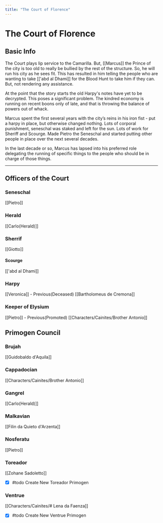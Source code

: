 ```yaml
---
title: "The Court of Florence"
---
```


# The Court of Florence
## Basic Info
The Court plays lip service to the Camarilla. But, [[Marcus]] the Prince of the city is too old to really be bullied by the rest of the structure. So, he will run his city as he sees fit. This has resulted in him telling the people who are wanting to take [['abd al Dhami]] for the Blood Hunt to take him if they can. But, not rendering any assistance. 

At the point that the story starts the old Harpy's notes have yet to be decrypted. This poses a significant problem. The kindred economy is running on recent boons only of late, and that is throwing the balance of powers out of whack.

Marcus spent the first several years with the city’s reins in his iron fist - put a harpy in place, but otherwise changed nothing. Lots of corporal punishment, seneschal was staked and left for the sun. Lots of work for Sheriff and Scourge. Made Pietro the Seneschal and started putting other people in place over the next several decades. 

In the last decade or so, Marcus has lapsed into his preferred role delegating the running of specific things to the people who should be in charge of those things.

---
## Officers of the Court

### Seneschal
[[Pietro]]

### Herald
[[Carlo(Herald)]]

### Sherrif
[[Giotto]]

#### Scourge
[['abd al Dhami]]

### Harpy
[[Veronica]] - Previous(Deceased)
[[Bartholomeus de Cremona]]

### Keeper of Elysium
[[Pietro]] - Previous(Promoted)
[[Characters/Cainites/Brother Antonio]]

## Primogen Council
### Brujah
[[Guidobaldo d'Aquila]]

### Cappadocian
[[Characters/Cainites/Brother Antonio]]

### Gangrel
[[Carlo(Herald)]]

### Malkavian
[[Filin da Quieto d'Arzenta]]

### Nosferatu
[[Pietro]]

### Toreador
[[Zohane Sadoletto]]
- [x] #todo Create New Toreador Primogen

### Ventrue
[[Characters/Cainites/# Lena da Faenza]]
- [x] #todo Create New Ventrue Primogen